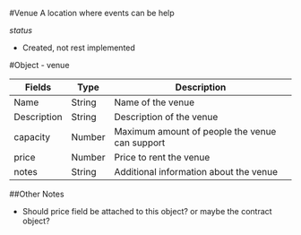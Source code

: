 #Venue
A location where events can be help

*status*
 - Created, not rest implemented
 
#Object - venue

| Fields        | Type          | Description
| ------------- | -------       | ------------|
| Name          | String        | Name of the venue |
| Description   | String        | Description of the venue |
| capacity      | Number        | Maximum amount of people the venue can support |
| price         | Number        | Price to rent the venue |
| notes         | String        | Additional information about the venue |

##Other Notes
 
  - Should price field be attached to this object? or maybe the contract object?
